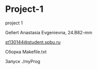 # Project-1
project 1

Gellert Anastasia Evgenievna, 24.B82-mm

st130144@student.spbu.ru

Сборка Makefile.txt

Запуск ./myProg
